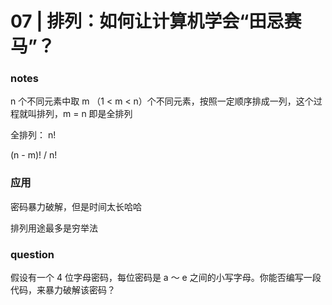 # 07 | 排列：如何让计算机学会“田忌赛马”？

### notes

n 个不同元素中取 m （1 < m < n）个不同元素，按照一定顺序排成一列，这个过程就叫排列，m = n 即是全排列

全排列： n!

(n - m)! / n!

### 应用

密码暴力破解，但是时间太长哈哈

排列用途最多是穷举法

### question

假设有一个 4 位字母密码，每位密码是 a ～ e 之间的小写字母。你能否编写一段代码，来暴力破解该密码？
